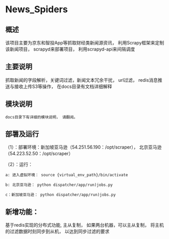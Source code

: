 News_Spiders
============

概述
----
该项目主要为京东和智投App等抓取财经类新闻源资讯， 利用Scrapy框架来定制该新闻项目， scrapyd来部署项目， 利用scrapyd-api来间隔调度

主要说明
--------
抓取新闻的字段解析，关键词过滤，新闻文本冗余干扰， url过滤， redis消息推送与接收上传S3等操作， 在docs目录有文档详细解释

模块说明
--------
	docs目录下有详细的模块说明， 请翻阅。

部署及运行
-------------
（1）：部署环境：新加坡亚马逊（54.251.56.190：/opt/scraper）， 北京亚马逊（54.223.52.50：/opt/scraper）

（2）：运行：

    a: 进入虚拟环境： source {virtual_env_path}/bin/activate

    b: 北京亚马逊： python dispatcher/app/run)jobs.py
    
    c：新加坡亚马逊： python dispatcher/app/run)jobs.py

新增功能：
-------
 基于redis实现的分布式功能, 主从复制， 如果两台机器，可以主从复制， 将主机的过滤数据时刻同步到从机， 以达到同步过滤的要求



